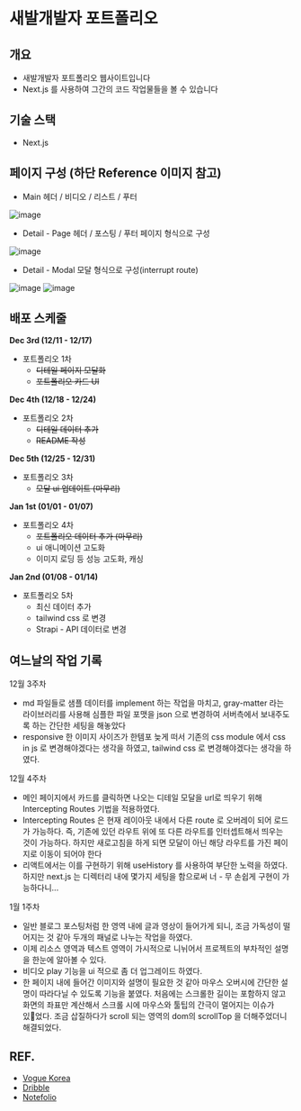 # 새발개발자 포트폴리오

## 개요
- 새발개발자 포트폴리오 웹사이트입니다
- Next.js 를 사용하여 그간의 코드 작업물들을 볼 수 있습니다

## 기술 스택
- Next.js


## 페이지 구성 (하단 Reference 이미지 참고)

- Main
헤더 / 비디오 / 리스트 / 푸터

![image](https://github.com/beemee-p/sbja-portfolio/assets/72956452/2cc47f20-4741-46a3-bd2e-78411ed82eda)



- Detail - Page
헤더 / 포스팅 / 푸터
페이지 형식으로 구성

![image](https://github.com/beemee-p/sbja-portfolio/assets/72956452/3d873da2-1611-42c0-9c46-6b2a05d28a32)



- Detail - Modal
모달 형식으로 구성(interrupt route)

![image](https://github.com/beemee-p/sbja-portfolio/assets/72956452/d9cf42f5-9730-49b9-857c-185e68d8753e)
![image](https://github.com/beemee-p/sbja-portfolio/assets/72956452/2cd0b862-c848-4791-8ed9-49dbf1f0400c)



## 배포 스케줄

**Dec 3rd (12/11 - 12/17)** 

- 포트폴리오 1차
    - ~~디테일 페이지 모달화~~
    - ~~포트폴리오 카드 UI~~

**Dec 4th (12/18 - 12/24)**

- 포트폴리오 2차
    - ~~디테일 데이터 추가~~
    - ~~README 작성~~

**Dec 5th (12/25 - 12/31)**

- 포트폴리오 3차
    - ~~모달 ui 업데이트 (마무리)~~

**Jan 1st (01/01 - 01/07)**

- 포트폴리오 4차
    - ~~포트폴리오 데이터 추가 (마무리)~~
    - ui 애니메이션 고도화
    - 이미지 로딩 등 성능 고도화, 캐싱

**Jan 2nd (01/08 - 01/14)**

- 포트폴리오 5차
    - 최신 데이터 추가
    - tailwind css 로 변경
    - Strapi - API 데이터로 변경


## 여느날의 작업 기록

12월 3주차
- md 파일들로 샘플 데이터를 implement 하는 작업을 마치고, gray-matter 라는 라이브러리를 사용해 심플한 파일 포맷을 json 으로 변경하여 서버측에서 보내주도록 하는 간단한 세팅을 해놓았다
- responsive 한 이미지 사이즈가 한템포 늦게 떠서 기존의 css module 에서 css in js 로 변경해야겠다는 생각을 하였고, tailwind css 로 변경해야겠다는 생각을 하였다.

12월 4주차
- 메인 페이지에서 카드를 클릭하면 나오는 디테일 모달을 url로 띄우기 위해 Intercepting Routes 기법을 적용하였다.
- Intercepting Routes 은 현재 레이아웃 내에서 다른 route 로 오버레이 되어 로드가 가능하다. 즉, 기존에 있던 라우트 위에 또 다른 라우트를 인터셉트해서 띄우는 것이 가능하다. 하지만 새로고침을 하게 되면 모달이 아닌 해당 라우트를 가진 페이지로 이동이 되어야 한다
- 리액트에서는 이를 구현하기 위해 useHistory 를 사용하여 부단한 노력을 하였다. 하지만 next.js 는 디렉터리 내에 몇가지 세팅을 함으로써 너 - 무 손쉽게 구현이 가능하다니...

1월 1주차
- 일반 블로그 포스팅처럼 한 영역 내에 글과 영상이 들어가게 되니, 조금 가독성이 떨어지는 것 같아 두개의 패널로 나누는 작업을 하였다.
- 이제 리소스 영역과 텍스트 영역이 가시적으로 니뉘어서 프로젝트의 부차적인 설명을 한눈에 알아볼 수 있다.
- 비디오 play 기능을 ui 적으로 좀 더 업그레이드 하였다.
- 한 페이지 내에 들어간 이미지와 설명이 필요한 것 같아 마우스 오버시에 간단한 설명이 따라다닐 수 있도록 기능을 붙였다. 처음에는 스크롤한 길이는 포함하지 않고 화면의 좌표만 계산해서 스크롤 시에 마우스와 툴팁의 간극이 멀어지는 이슈가 있었다. 조금 삽질하다가 scroll 되는 영역의 dom의 scrollTop 을 더해주었더니 해결되었다.


## REF. 
- [Vogue Korea](https://www.vogue.co.kr/)
- [Dribble](https://dribbble.com/)
- [Notefolio](https://notefolio.net/)
  

